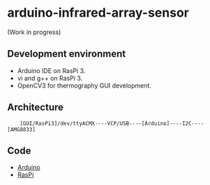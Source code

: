 # arduino-infrared-array-sensor

(Work in progress)

## Development environment

- Arduino IDE on RasPi 3.
- vi and g++ on RasPi 3.
- OpenCV3 for thermography GUI development.

## Architecture

```
    [GUI/RasPi3]/dev/ttyACMX----VCP/USB----[Arduino]----I2C----[AMG8833]
```

## Code

- [Arduino](./arduino)
- [RasPi](./raspi)

